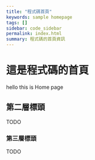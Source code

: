 ```yaml
---
title: "程式碼首頁"
keywords: sample homepage
tags: []
sidebar: code_sidebar
permalink: index.html
summary: 程式碼的首頁資訊
---
```

# 這是程式碼的首頁
hello this is Home page

## 第二層標頭
TODO
### 第三層標頭
TODO
<!-- {% include links.html %} -->
